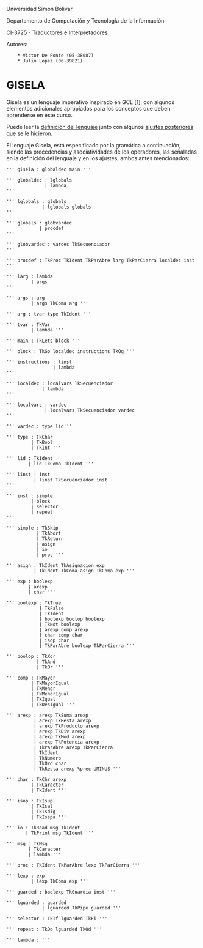Universidad Simón Bolivar

Departamento de Computación y Tecnología de la Información

CI-3725 - Traductores e Interpretadores

Autores:

        * Victor De Ponte (05-38087)
        * Julio Lopez (06-39821)


GISELA
================================================================================

Gisela es un lenguaje imperativo inspirado en GCL [1], con algunos elementos
adicionales apropiados para los conceptos que deben aprenderse en este curso.

Puede leer la [definición del lenguaje](http://ldc.usb.ve/~07-40983/ci3725/sd2012/definicion.html)
junto con algunos [ajustes posteriores](http://ldc.usb.ve/~07-40983/ci3725/sd2012/actualizacion.html)
que se le hicieron.

El lenguaje Gisela, está especificado por la gramática a continuación, siendo
las precedencias y asociatividades de los operadores, las señaladas en la
definición del lenguaje y en los ajustes, ambos antes mencionados:

    ''' gisela : globaldec main '''

    ''' globaldec : lglobals
                  | lambda
    '''

    ''' lglobals : globals
                 | lglobals globals
    '''

    ''' globals : globvardec
                | procdef
    '''

    ''' globvardec : vardec TkSecuenciador
    '''

    ''' procdef : TkProc TkIdent TkParAbre larg TkParCierra localdec inst
    '''

    ''' larg : lambda
             | args
    '''

    ''' args : arg
             | args TkComa arg '''

    ''' arg : tvar type TkIdent '''

    ''' tvar : TkVar
             | lambda '''

    ''' main : TkLets block '''

    ''' block : TkGo localdec instructions TkOg '''

    ''' instructions : linst
                     | lambda
    '''

    ''' localdec : localvars TkSecuenciador
                 | lambda
    '''

    ''' localvars : vardec
                  | localvars TkSecuenciador vardec
    '''

    ''' vardec : type lid'''

    ''' type : TkChar
             | TkBool
             | TkInt '''

    ''' lid : TkIdent
            | lid TkComa TkIdent '''

    ''' linst : inst
              | linst TkSecuenciador inst
    '''

    ''' inst : simple
             | block
             | selector
             | repeat
    '''

    ''' simple : TkSkip
               | TkAbort
               | TkReturn
               | asign
               | io
               | proc '''

    ''' asign : TkIdent TkAsignacion exp
              | TkIdent TkComa asign TkComa exp '''

    ''' exp : boolexp
            | arexp
            | char '''

    ''' boolexp : TkTrue
                | TkFalse
                | TkIdent
                | boolexp boolop boolexp
                | TkNot boolexp
                | arexp comp arexp
                | char comp char
                | isop char
                | TkParAbre boolexp TkParCierra '''

    ''' boolop : TkXor
               | TkAnd
               | TkOr '''

    ''' comp : TkMayor
             | TkMayorIgual
             | TkMenor
             | TkMenorIgual
             | TkIgual
             | TkDesIgual '''

    ''' arexp : arexp TkSuma arexp
              | arexp TkResta arexp
              | arexp TkProducto arexp
              | arexp TkDiv arexp
              | arexp TkMod arexp
              | arexp TkPotencia arexp
              | TkParAbre arexp TkParCierra
              | TkIdent
              | TkNumero
              | TkOrd char
              | TkResta arexp %prec UMINUS '''

    ''' char : TkChr arexp
             | TkCaracter
             | TkIdent '''

    ''' isop : TkIsup
             | TkIsal
             | TkIsdig
             | TkIsspa '''

    ''' io : TkRead msg TkIdent
           | TkPrint msg TkIdent '''

    ''' msg : TkMsg
            | TkCaracter
            | lambda '''

    ''' proc : TkIdent TkParAbre lexp TkParCierra '''

    ''' lexp : exp
             | lexp TkComa exp '''

    ''' guarded : boolexp TkGuardia inst '''

    ''' lguarded : guarded
                 | lguarded TkPipe guarded '''

    ''' selector : TkIf lguarded TkFi '''

    ''' repeat : TkDo lguarded TkOd '''

    ''' lambda : '''
